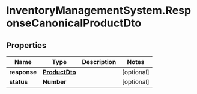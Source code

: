 # InventoryManagementSystem.ResponseCanonicalProductDto

## Properties
Name | Type | Description | Notes
------------ | ------------- | ------------- | -------------
**response** | [**ProductDto**](ProductDto.md) |  | [optional] 
**status** | **Number** |  | [optional] 


